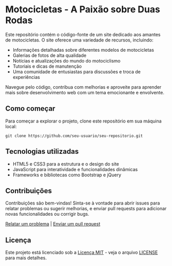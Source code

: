 <html lang="pt-br">
<head>
    <meta charset="UTF-8">
    <meta name="viewport" content="width=device-width, initial-scale=1.0">
    <title>Repositório do Site de Motocicletas</title>
</head>
<body>
    <h1>Motocicletas - A Paixão sobre Duas Rodas</h1>
    <p>
        Este repositório contém o código-fonte de um site dedicado aos amantes de motocicletas. O site oferece uma variedade de recursos, incluindo:
    </p>
    <ul>
        <li>Informações detalhadas sobre diferentes modelos de motocicletas</li>
        <li>Galerias de fotos de alta qualidade</li>
        <li>Notícias e atualizações do mundo do motociclismo</li>
        <li>Tutoriais e dicas de manutenção</li>
        <li>Uma comunidade de entusiastas para discussões e troca de experiências</li>
    </ul>
    <p>
        Navegue pelo código, contribua com melhorias e aproveite para aprender mais sobre desenvolvimento web com um tema emocionante e envolvente.
    </p>
    <h2>Como começar</h2>
    <p>
        Para começar a explorar o projeto, clone este repositório em sua máquina local:
    </p>
    <pre><code>git clone https://github.com/seu-usuario/seu-repositorio.git</code></pre>
    <h2>Tecnologias utilizadas</h2>
    <ul>
        <li>HTML5 e CSS3 para a estrutura e o design do site</li>
        <li>JavaScript para interatividade e funcionalidades dinâmicas</li>
        <li>Frameworks e bibliotecas como Bootstrap e jQuery</li>
    </ul>
    <h2>Contribuições</h2>
    <p>
        Contribuições são bem-vindas! Sinta-se à vontade para abrir issues para relatar problemas ou sugerir melhorias, e enviar pull requests para adicionar novas funcionalidades ou corrigir bugs.
    </p>
    <p>
        <a href="https://github.com/seu-usuario/seu-repositorio/issues">Relatar um problema</a> | 
        <a href="https://github.com/seu-usuario/seu-repositorio/pulls">Enviar um pull request</a>
    </p>
    <h2>Licença</h2>
    <p>
        Este projeto está licenciado sob a <a href="https://opensource.org/licenses/MIT">Licença MIT</a> - veja o arquivo <a href="https://github.com/seu-usuario/seu-repositorio/blob/main/LICENSE">LICENSE</a> para mais detalhes.
    </p>
</body>
</html>
